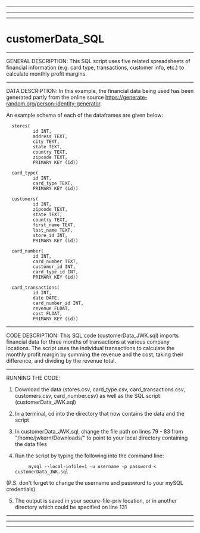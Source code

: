 ___________________________________________________________________________________________________________________________________________________________________
___________________________________________________________________________________________________________________________________________________________________
___________________________________________________________________________________________________________________________________________________________________
# customerData_SQL

___________________________________________________________________________________________________________________________________________________________________
GENERAL DESCRIPTION:
This SQL script uses five related spreadsheets of financial information (e.g. card type, transactions, customer info, etc.) to calculate monthly profit margins.
___________________________________________________________________________________________________________________________________________________________________
DATA DESCRIPTION:
In this example, the financial data being used has been generated partly from the online source https://generate-random.org/person-identity-generator. 

An example schema of each of the dataframes are given below: 
      
      stores(
              id INT,
              address TEXT,
              city TEXT,
              state TEXT,
              country TEXT,
              zipcode TEXT,
              PRIMARY KEY (id))
            
      card_type(
              id INT,
              card_type TEXT,
              PRIMARY KEY (id))
            
      customers(
              id INT,
              zipcode TEXT,
              state TEXT,
              country TEXT,
              first_name TEXT,
              last_name TEXT,
              store_id INT,
              PRIMARY KEY (id))
        
      card_number(
              id INT,
              card_number TEXT,
              customer_id INT,
              card_type_id INT,
              PRIMARY KEY (id))
      
      card_transactions(
              id INT,
              date DATE,
              card_number_id INT,
              revenue FLOAT,
              cost FLOAT,
              PRIMARY KEY (id))



___________________________________________________________________________________________________________________________________________________________________
CODE DESCRIPTION:
This SQL code (customerData_JWK.sql) imports financial data for three months of transactions at various company locations. The script uses the individual transactions 
to calculate the monthly profit margin by summing the revenue and the cost, taking their difference, and dividing by the revenue total.   


___________________________________________________________________________________________________________________________________________________________________
RUNNING THE CODE:
1) Download the data (stores.csv, card_type.csv, card_transactions.csv, customers.csv, card_number.csv) as well as the SQL script (customerData_JWK.sql)

2) In a terminal, cd into the directory that now contains the data and the script

3) In customerData_JWK.sql, change the file path on lines 79 - 83 from "/home/jwkern/Downloads/" to point to your local directory containing the data files 

4) Run the script by typing the following into the command line:

            mysql --local-infile=1 -u username -p password < customerData_JWK.sql

  (P.S. don't forget to change the username and password to your mySQL credentials)

5) The output is saved in your secure-file-priv location, or in another directory which could be specified on line 131


___________________________________________________________________________________________________________________________________________________________________
___________________________________________________________________________________________________________________________________________________________________
___________________________________________________________________________________________________________________________________________________________________
